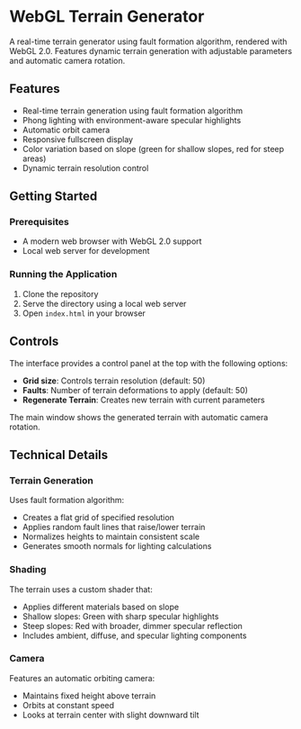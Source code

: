 # WebGL Terrain Generator

A real-time terrain generator using fault formation algorithm, rendered with WebGL 2.0. Features dynamic terrain generation with adjustable parameters and automatic camera rotation.

## Features

- Real-time terrain generation using fault formation algorithm
- Phong lighting with environment-aware specular highlights
- Automatic orbit camera
- Responsive fullscreen display
- Color variation based on slope (green for shallow slopes, red for steep areas)
- Dynamic terrain resolution control

## Getting Started

### Prerequisites

- A modern web browser with WebGL 2.0 support
- Local web server for development

### Running the Application

1. Clone the repository
2. Serve the directory using a local web server
3. Open `index.html` in your browser

## Controls

The interface provides a control panel at the top with the following options:

- **Grid size**: Controls terrain resolution (default: 50)
- **Faults**: Number of terrain deformations to apply (default: 50)
- **Regenerate Terrain**: Creates new terrain with current parameters

The main window shows the generated terrain with automatic camera rotation.

## Technical Details

### Terrain Generation

Uses fault formation algorithm:
- Creates a flat grid of specified resolution
- Applies random fault lines that raise/lower terrain
- Normalizes heights to maintain consistent scale
- Generates smooth normals for lighting calculations

### Shading

The terrain uses a custom shader that:
- Applies different materials based on slope
- Shallow slopes: Green with sharp specular highlights
- Steep slopes: Red with broader, dimmer specular reflection
- Includes ambient, diffuse, and specular lighting components

### Camera

Features an automatic orbiting camera:
- Maintains fixed height above terrain
- Orbits at constant speed
- Looks at terrain center with slight downward tilt
